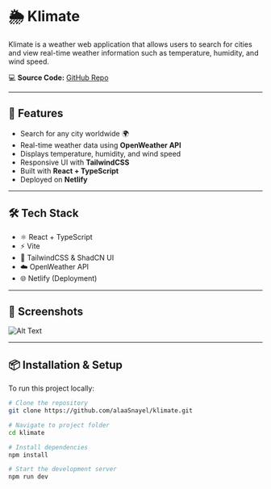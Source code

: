 # 🌦️ Klimate

Klimate is a weather web application that allows users to search for cities and view real-time weather information such as temperature, humidity, and wind speed.

💻 **Source Code:** [GitHub Repo](https://github.com/alaaSnayel/klimate)

---

## 🚀 Features
- Search for any city worldwide 🌍
- Real-time weather data using **OpenWeather API**
- Displays temperature, humidity, and wind speed
- Responsive UI with **TailwindCSS**
- Built with **React + TypeScript**
- Deployed on **Netlify**

---

## 🛠️ Tech Stack
- ⚛️ React + TypeScript  
- ⚡ Vite  
- 🎨 TailwindCSS & ShadCN UI  
- ☁️ OpenWeather API  
- 🌐 Netlify (Deployment)

---

## 📸 Screenshots
![Alt Text]([https://github.com/alaaSnayel/klimate/blob/1277d28a5543dda5565cd3ff6b790fb8e5dfc4e5/localhost_5173_.png)


---

## 📦 Installation & Setup
To run this project locally:

```bash
# Clone the repository
git clone https://github.com/alaaSnayel/klimate.git

# Navigate to project folder
cd klimate

# Install dependencies
npm install

# Start the development server
npm run dev
